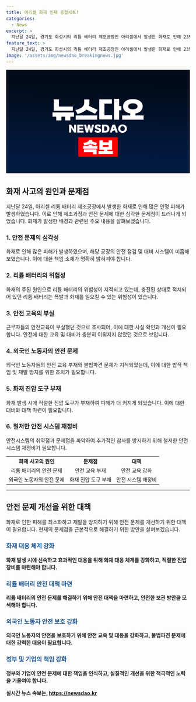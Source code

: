 ```yaml
---
title: 아리셀 화재 인재 종합세트!
categories:
  - News
excerpt: >
  지난달 24일, 경기도 화성시의 리튬 배터리 제조공장인 아리셀에서 발생한 화재로 인해 23명이 사망하고 8명이 중상을 입었다. 사망자는 한국인 5명과 중국인 17명, 라오스인 1명 등이었다. 사고 영상에는 작업장에서 배터리가 폭발하는 모습이 담겨있으며, 조사에서는 안전교육 미비와 외국인 노동자 불법파견 등이 의심되고 있다. 이번 사고는 철저한 안전시스템이 필요하다는 지적을 불러일으키고 있다.
feature_text: >
  지난달 24일, 경기도 화성시의 리튬 배터리 제조공장인 아리셀에서 발생한 화재로 인해 23명이 사망하고 8명이 중상을 입었다. 사망자는 한국인 5명과 중국인 17명, 라오스인 1명 등이었다. 사고 영상에는 작업장에서 배터리가 폭발하는 모습이 담겨있으며, 조사에서는 안전교육 미비와 외국인 노동자 불법파견 등이 의심되고 있다. 이번 사고는 철저한 안전시스템이 필요하다는 지적을 불러일으키고 있다.
image: '/assets/img/newsdao_breakingnews.jpg'
---
```


<p><img src="/assets/img/newsdao_breakingnews.jpg" alt="cryptoinkorea 속보" /></p>

<h2 data-ke-size="size26">화재 사고의 원인과 문제점</h2>

<p data-ke-size="size16">지난달 24일, 아리셀 리튬 배터리 제조공장에서 발생한 화재로 인해 많은 인명 피해가 발생하였습니다. 이로 인해 제조과정과 안전 문제에 대한 심각한 문제점이 드러나게 되었습니다. 화재가 발생한 배경과 관련된 주요 내용을 살펴보겠습니다.</p>

<h3>1. 안전 문제의 심각성</h3>

<p data-ke-size="size16">화재로 인해 많은 피해가 발생하였으며, 해당 공장의 안전 점검 및 대비 시스템이 미흡해 보였습니다. 이에 대한 책임 소재가 명확히 밝혀져야 합니다.</p>

<h3>2. 리튬 배터리의 위험성</h3>

<p data-ke-size="size16">화재의 주된 원인으로 리튬 배터리의 위험성이 지적되고 있는데, 충전된 상태로 적치되어 있던 리튬 배터리는 폭발과 화재를 일으킬 수 있는 위험성이 있습니다.</p>

<h3>3. 안전 교육의 부실</h3>

<p data-ke-size="size16">근무자들의 안전교육이 부실했던 것으로 조사되어, 이에 대한 사실 확인과 개선이 필요합니다. 안전에 대한 교육 및 대비가 충분히 이뤄지지 않았던 것으로 보입니다.</p>

<h3>4. 외국인 노동자의 안전 문제</h3>

<p data-ke-size="size16">외국인 노동자들의 안전 교육 부재와 불법파견 문제가 지적되었는데, 이에 대한 법적 책임 및 재발 방지를 위한 조치가 필요합니다.</p>

<h3>5. 화재 진압 도구 부재</h3>

<p data-ke-size="size16">화재 발생 시에 적절한 진압 도구가 부재하여 피해가 더 커지게 되었습니다. 이에 대한 대비와 대책 마련이 필요합니다.</p>

<h3>6. 철저한 안전 시스템 재정비</h3>

<p data-ke-size="size16">안전시스템의 취약점과 문제점을 파악하여 추가적인 참사를 방지하기 위해 철저한 안전 시스템 재정비가 필요합니다.</p>

<table>
    <tr>
        <td style="text-align: center; height: 17px;"><b>화재 사고의 원인</b></td>
        <td style="text-align: center; height: 17px;"><b>문제점</b></td>
        <td style="text-align: center; height: 17px;"><b>대책</b></td>
    </tr>
    <tr>
        <td style="text-align: center; height: 17px;">리튬 배터리의 안전 문제</td>
        <td style="text-align: center; height: 17px;">안전 교육 부재</td>
        <td style="text-align: center; height: 17px;">안전 교육 강화</td>
    </tr>
    <tr>
        <td style="text-align: center; height: 17px;">외국인 노동자의 안전 문제</td>
        <td style="text-align: center; height: 17px;">화재 진압 도구 부재</td>
        <td style="text-align: center; height: 17px;">안전 시스템 재정비</td>
    </tr>
</table>

<p data-ke-size="size16"></p>

<hr>

<h2 data-ke-size="size26">안전 문제 개선을 위한 대책</h2>

<p data-ke-size="size16">화재로 인한 피해를 최소화하고 재발을 방지하기 위해 안전 문제를 개선하기 위한 대책이 필요합니다. 현재의 문제점을 근본적으로 해결하기 위한 방안을 살펴보겠습니다.</p>

<h3><b><span style="color: #1a5490;">화재 대응 체계 강화</span><b></h3>

<p data-ke-size="size16">화재 발생 시에 신속하고 효과적인 대응을 위해 화재 대응 체계를 강화하고, 적절한 진압 장비를 마련해야 합니다.</p>

<h3><b><span style="color: #1a5490;">리튬 배터리 안전 대책 마련</span><b></h3>

<p data-ke-size="size16">리튬 배터리의 안전 문제를 해결하기 위해 안전 대책을 마련하고, 안전한 보관 방안을 모색해야 합니다.</p>

<h3><b><span style="color: #1a5490;">외국인 노동자 안전 보호 강화</span><b></h3>

<p data-ke-size="size16">외국인 노동자의 안전을 보호하기 위해 안전 교육 및 대응을 강화하고, 불법파견 문제에 대한 강력한 대응이 필요합니다.</p>

<h3><b><span style="color: #1a5490;">정부 및 기업의 책임 강화</span><b></h3>

<p data-ke-size="size16">정부와 기업이 안전 문제에 대한 책임을 인식하고, 실질적인 개선을 위한 적극적인 노력을 기울여야 합니다.</p>

<p data-ke-size="size16"></p>
실시간 뉴스 속보는, <a href="https://newsdao.kr" rel="dofollow">https://newsdao.kr</a>


